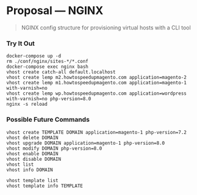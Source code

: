 # Proposal — NGINX
> NGINX config structure for provisioning virtual hosts with a CLI tool

### Try It Out

```
docker-compose up -d
rm ./conf/nginx/sites-*/*.conf
docker-compose exec nginx bash
vhost create catch-all default.localhost
vhost create lemp m2.howtospeedupmagento.com application=magento-2
vhost create lemp m1.howtospeedupmagento.com application=magento-1 with-varnish=no
vhost create lemp wp.howtospeedupmagento.com application=wordpress with-varnish=no php-version=8.0
nginx -s reload
```

### Possible Future Commands

```
vhost create TEMPLATE DOMAIN application=magento-1 php-version=7.2
vhost delete DOMAIN
vhost upgrade DOMAIN application=magento-1 php-version=8.0
vhost modify DOMAIN php-version=8.0
vhost enable DOMAIN
vhost disable DOMAIN
vhost list
vhost info DOMAIN

vhost template list
vhost template info TEMPLATE
```